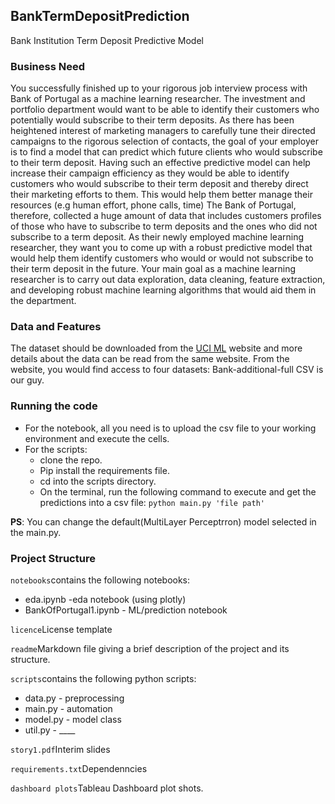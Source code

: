 ## BankTermDepositPrediction
Bank Institution Term Deposit Predictive Model

### Business Need
You successfully finished up to your rigorous job interview process with Bank of Portugal as a machine learning researcher. The investment and portfolio department would want to be able to identify their customers who potentially would subscribe to their term deposits. As there has been heightened interest of marketing managers to carefully tune their directed campaigns to the rigorous selection of contacts, the goal of your employer is to find a model that can predict which future clients who would subscribe to their term deposit. Having such an effective predictive model can help increase their campaign efficiency as they would be able to identify customers who would subscribe to their term deposit and thereby direct their marketing efforts to them. This would help them better manage their resources (e.g human effort, phone calls, time)
The Bank of Portugal, therefore, collected a huge amount of data that includes customers profiles of those who have to subscribe to term deposits and the ones who did not subscribe to a term deposit. As their newly employed machine learning researcher, they want you to come up with a robust predictive model that would help them identify customers who would or would not subscribe to their term deposit in the future.
Your main goal as a machine learning researcher is to carry out data exploration, data cleaning, feature extraction, and developing robust machine learning algorithms that would aid them in the department.

### Data and Features
The dataset should be downloaded from the [UCI ML](http://archive.ics.uci.edu/ml/datasets/Bank+Marketing)  website and more details about the data can be read from the same website. From the website, you would find access to four datasets:
Bank-additional-full CSV is our guy.


### Running the code
* For the notebook, all you need is to upload the csv file to your working environment and execute the cells.
* For the scripts: 
  * clone the repo.
  * Pip install the requirements file.
  * cd into the scripts directory.
  * On the terminal, run the following command to execute and get the predictions into a csv file:
  ```python main.py 'file path'```
  
 **PS**: You can change the default(MultiLayer Perceptrron) model selected in the main.py.
 
 ### Project Structure
`notebooks`contains the following notebooks:

* eda.ipynb -eda notebook (using plotly)
* BankOfPortugal1.ipynb - ML/prediction notebook

`licence`License template

`readme`Markdown file giving a brief description of the project and its structure.

`scripts`contains the following python scripts:

* data.py - preprocessing
* main.py - automation
* model.py - model class
* util.py - ____

`story1.pdf`Interim slides

`requirements.txt`Dependenncies

`dashboard plots`Tableau Dashboard plot shots.

